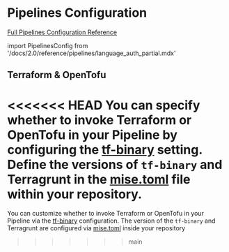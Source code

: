# Pipelines Configuration

[Full Pipelines Configuration Reference](/docs/2.0/reference/pipelines/configurations.md)

import PipelinesConfig from '/docs/2.0/reference/pipelines/language_auth_partial.mdx'

<PipelinesConfig />

## Terraform & OpenTofu

<<<<<<< HEAD
You can specify whether to invoke Terraform or OpenTofu in your Pipeline by configuring the [tf-binary](/2.0/reference/pipelines/configurations#tf-binary) setting. Define the versions of `tf-binary` and Terragrunt in the [mise.toml](/2.0/reference/pipelines/configurations#example-mise-configuration) file within your repository.
=======
You can customize whether to invoke Terraform or OpenTofu in your Pipeline via the [tf-binary](/2.0/reference/pipelines/configurations#tf-binary) configuration. The version of the `tf-binary` and Terragrunt are configured via [mise.toml](/2.0/reference/pipelines/configurations#example-mise-configuration) inside your repository
>>>>>>> main
